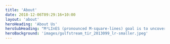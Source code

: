 ```yaml
---
title: 'About'
date: 2018-12-06T09:29:16+10:00
layout: 'about'
heroHeading: 'About Us'
heroSubHeading: "M²LInES (pronounced M-square-lines) goal is to uncover and capture the unaccounted physical processes at the air-sea-ice interface, which will reduce climate model biases, and improve climate projections"
heroBackground: 'images/gulfstream_tir_2013099_lr-smaller.jpeg'
---
```

